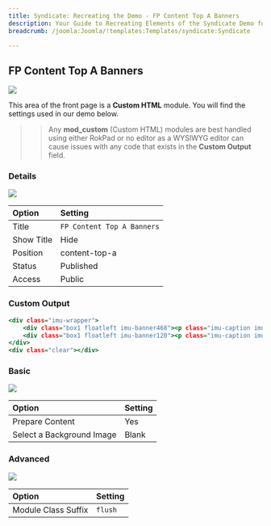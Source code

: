 ```yaml
---
title: Syndicate: Recreating the Demo - FP Content Top A Banners
description: Your Guide to Recreating Elements of the Syndicate Demo for Joomla
breadcrumb: /joomla:Joomla/!templates:Templates/syndicate:Syndicate

---
```


FP Content Top A Banners
-----

![][demo]

This area of the front page is a **Custom HTML** module. You will find the settings used in our demo below.

>> Any **mod_custom** (Custom HTML) modules are best handled using either RokPad or no editor as a WYSIWYG editor can cause issues with any code that exists in the **Custom Output** field.

### Details

![][demo2]

| Option     | Setting                    |
| :--------- | :----------                |
| Title      | `FP Content Top A Banners` |
| Show Title | Hide                       |
| Position   | content-top-a              |
| Status     | Published                  |
| Access     | Public                     |

### Custom Output

~~~ .html
<div class="imu-wrapper">
    <div class="box1 floatleft imu-banner468"><p class="imu-caption imu-banner60">468x60 IMU</p></div>
    <div class="box1 floatleft imu-banner120"><p class="imu-caption imu-banner60">120x60 IMU</p></div>
</div>
<div class="clear"></div>
~~~

### Basic

![][demo3]

| Option                    | Setting |  
| :------------------------ | :------ |  
| Prepare Content           | Yes     |  
| Select a Background Image | Blank   |

### Advanced

![][demo4]

| Option              | Setting   |
| :------------------ | :-------- |
| Module Class Suffix | `flush`   |

[demo]: assets/demo_4.jpeg
[demo2]: assets/demo_4a.jpeg
[demo3]: assets/demo_4b.jpeg
[demo4]: assets/demo_4c.jpeg
